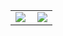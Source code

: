 <!-- ### Hi there 👋  <img align="right" src="https://hits.seeyoufarm.com/api/count/incr/badge.svg?url=https%3A%2F%2Fgithub.com%2Fdwro0121&count_bg=%236F91E6&title_bg=%23737373&icon=github.svg&icon_color=%23E7E7E7&title=Visitors&edge_flat=true">

<div align=center>
  <img width="100%" src="https://github-readme-stats.vercel.app/api?username=dwro0121&hide=issues,prs&count_private=true&theme=tokyonight&bg_color=20232A">
</div> -->

<table cellspacing="0" cellpadding="0">
  <tr align="center" valign="middle">
    <td><img align="left" src="https://github-readme-streak-stats.herokuapp.com?user=dwro0121&theme=tokyonight&bg_color=20232A"></td>
    <td><img src="https://github-readme-stats.vercel.app/api/top-langs/?username=dwro0121&langs_count=10?hide=html,css,scss&layout=compact&theme=tokyonight&bg_color=20232A"></td>
  </tr>
</table>


<!-- 
![Image of Yaktocat](https://raw.githubusercontent.com/muhiqsimui/muhiqsimui/output/github-contribution-grid-snake.svg) -->
